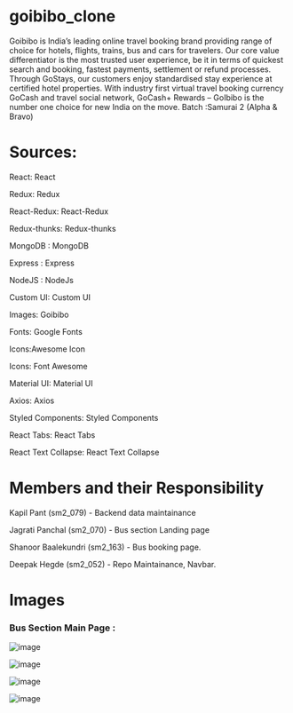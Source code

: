 # goibibo_clone

Goibibo is India’s leading online travel booking brand providing range of choice for hotels, flights, trains, bus and cars for travelers. Our core value differentiator is the most trusted user experience, be it in terms of quickest search and booking, fastest payments, settlement or refund processes. Through GoStays, our customers enjoy standardised stay experience at certified hotel properties. With industry first virtual travel booking currency GoCash and travel social network, GoCash+ Rewards – GoIbibo is the number one choice for new India on the move.
Batch :Samurai 2 (Alpha & Bravo)

# Sources:

React: React

Redux: Redux

React-Redux: React-Redux

Redux-thunks: Redux-thunks

MongoDB : MongoDB

Express : Express

NodeJS : NodeJs

Custom UI: Custom UI

Images: Goibibo

Fonts: Google Fonts

Icons:Awesome Icon

Icons: Font Awesome

Material UI: Material UI

Axios: Axios

Styled Components: Styled Components

React Tabs: React Tabs

React Text Collapse: React Text Collapse

# Members and their Responsibility

Kapil Pant (sm2_079) - Backend data maintainance

Jagrati Panchal (sm2_070) - Bus section Landing page

Shanoor Baalekundri (sm2_163) - Bus booking page.

Deepak Hegde (sm2_052) - Repo Maintainance, Navbar.

# Images
### Bus Section Main Page :
![image](https://user-images.githubusercontent.com/77038788/127657570-91658525-9cd7-4b78-90a6-e1e682f11683.png)


![image](https://user-images.githubusercontent.com/77038788/127657750-4094c4fc-8096-4a8e-8bb3-dfe364523541.png)


![image](https://user-images.githubusercontent.com/77038788/127658120-7f979bb0-946e-414e-9d71-34fe199a8cc5.png)


![image](https://user-images.githubusercontent.com/77038788/127657948-09373cf6-0f2c-4d79-99da-804b41aa2189.png)




